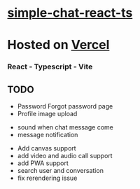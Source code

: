 # [simple-chat-react-ts](https://simple-chat-react-ts.vercel.app)

# Hosted on [Vercel](https://vercel.com/)

### React - Typescript - Vite



## TODO

<!-- - Add Email Verify Page -->
- Password Forgot password page
- Profile image upload
<!-- - chat image upload -->
- sound when chat message come
- message notification
<!-- - recent conversation on top -->
<!-- - fix last message -->
- Add canvas support
- add video and audio call support
- add PWA support
- search user and conversation
- fix rerendering issue
